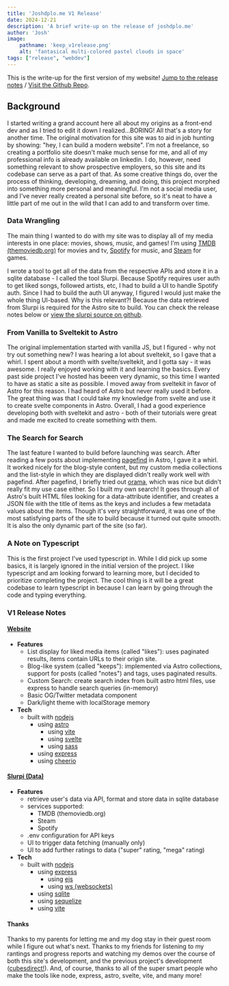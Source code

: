 ```yaml
---
title: 'Joshdplo.me V1 Release'
date: 2024-12-21
description: 'A brief write-up on the release of joshdplo.me'
author: 'Josh'
image:
    pathname: 'keep_v1release.png'
    alt: 'fantasical multi-colored pastel clouds in space'
tags: ["release", "webdev"]
---
```

This is the write-up for the first version of my website! [Jump to the release notes](#v1-release-notes) / [Visit the Github Repo](https://github.com/joshdplo/joshdplo.me).

## Background
I started writing a grand account here all about my origins as a front-end dev and as I tried to edit it down I realized...BORING! All that's a story for another time. The original motivation for this site was to aid in job hunting by showing: "hey, I can build a modern website". I'm not a freelance, so creating a portfolio site doesn't make much sense for me, and all of my professional info is already available on linkedin. I do, however, need something relevant to show prospective employers, so this site and its codebase can serve as a part of that. As some creative things do, over the process of thinking, developing, dreaming, and doing, this project morphed into something more personal and meaningful. I'm not a social media user, and I've never really created a personal site before, so it's neat to have a little part of me out in the wild that I can add to and transform over time.

### Data Wrangling
The main thing I wanted to do with my site was to display all of my media interests in one place: movies, shows, music, and games! I'm using [TMDB (themoviedb.org)](https://www.themoviedb.org/) for movies and tv, [Spotify](https://open.spotify.com) for music, and [Steam](https://steampowered.com) for games.

I wrote a tool to get all of the data from the respective APIs and store it in a sqlite database - I called the tool Slurpi. Because Spotify requires user auth to get liked songs, followed artists, etc, I had to build a UI to handle Spotify auth. Since I had to build the auth UI anyway, I figured I would just make the whole thing UI-based. Why is this relevant?! Because the data retrieved from Slurpi is required for the Astro site to build. You can check the release notes below or [view the slurpi source on github](https://github.com/joshdplo/slurpi).

### From Vanilla to Sveltekit to Astro
The original implementation started with vanilla JS, but I figured - why not try out something new? I was hearing a lot about sveltekit, so I gave that a whirl. I spent about a month with svelte/sveltekit, and I gotta say - it was awesome. I really enjoyed working with it and learning the basics. Every past side project I've hosted has beeen very dynamic, so this time I wanted to have as static a site as possible. I moved away from sveltekit in favor of Astro for this reason. I had heard of Astro but never really used it before. The great thing was that I could take my knowledge from svelte and use it to create svelte components in Astro. Overall, I had a good experience developing both with sveltekit and astro - both of their tutorials were great and made me excited to create something with them.

### The Search for Search
The last feature I wanted to build before launching was search. After reading a few posts about implementing [pagefind](https://pagefind.app/) in Astro, I gave it a whirl. It worked nicely for the blog-style content, but my custom media collections and the list-style in which they are displayed didn't really work well with pagefind. After pagefind, I briefly tried out [orama](https://docs.orama.com/), which was nice but didn't really fit my use case either. So I built my own search! It goes through all of Astro's built HTML files looking for a data-attribute identifier, and creates a JSON file with the title of items as the keys and includes a few metadata values about the items. Though it's very straightforward, it was one of the most satisfying parts of the site to build because it turned out quite smooth. It is also the only dynamic part of the site (so far).

### A Note on Typescript
This is the first project I've used typescript in. While I did pick up some basics, it is largely ignored in the initial version of the project. I like typescript and am looking forward to learning more, but I decided to prioritize completing the project. The cool thing is it will be a great codebase to learn typescript in because I can learn by going through the code and typing everything.

### V1 Release Notes
#### [Website](https://github.com/joshdplo/joshdplo.me)
- **Features**
  - List display for liked media items (called "likes"): uses paginated results, items contain URLs to their origin site.
  - Blog-like system (called "keeps"): implemented via Astro collections, support for posts (called "notes") and tags, uses paginated results.
  - Custom Search: create search index from built astro html files, use express to handle search queries (in-memory)
  - Basic OG/Twitter metadata component
  - Dark/light theme with localStorage memory
- **Tech**
  - built with [nodejs](https://nodejs.org/en)
    - using [astro](https://astro.build)
      - using [vite](https://vite.dev)
      - using [svelte](https://svelte.dev)
      - using [sass](https://sass-lang.com/)
    - using [express](https://expressjs.com/)
    - using [cheerio](https://cheerio.js.org/)

#### [Slurpi (Data)](https://github.com/joshdplo/slurpi)
- **Features**
  - retrieve user's data via API, format and store data in sqlite database
  - services supported:
    - TMDB (themoviedb.org)
    - Steam
    - Spotify
  - .env configuration for API keys
  - UI to trigger data fetching (manually only)
  - UI to add further ratings to data ("super" rating, "mega" rating)
- **Tech**
  - built with [nodejs](https://nodejs.org/en)
    - using [express](https://expressjs.com/)
      - using [ejs](https://ejs.co/)
      - using [ws (websockets)](https://github.com/websockets/ws)
    - using [sqlite](https://www.sqlite.org/)
    - using [sequelize](https://sequelize.org/)
    - using [vite](https://vite.dev/)

#### Thanks
Thanks to my parents for letting me and my dog stay in their guest room while I figure out what's next. Thanks to my friends for listening to my rantings and progress reports and watching my demos over the course of both this site's development, and the previous project's development ([cubesdirect!](https://github.com/joshdplo/cubesdirect-vanilla)). And, of course, thanks to all of the super smart people who make the tools like node, express, astro, svelte, vite, and many more!